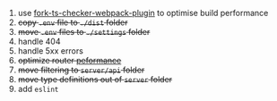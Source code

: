 1. use [fork-ts-checker-webpack-plugin](https://github.com/TypeStrong/fork-ts-checker-webpack-plugin) to optimise build performance
2. ~~copy `.env` file to `./dist` folder~~
3. ~~move `.env` files to `./settings` folder~~
4. handle 404
5. handle 5xx errors
6. ~~optimize router [peformance](https://router5.js.org/advanced/universal-routing#performance)~~
7. ~~move filtering to `server/api` folder~~
8. ~~move type definitions out of `server` folder~~
9. add `eslint`
